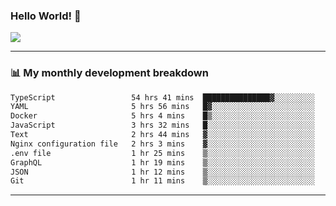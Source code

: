 ### Hello World! 👋

<a>
  <img align="center" src="https://github-readme-stats.vercel.app/api?username=megatunger&count_private=true&include_all_commits=true&bg_color=30,56CCF2,2F80ED&title_color=fff&text_color=fff" />
</a>

------
### 📊 My monthly development breakdown

<!--START_SECTION:waka-->

```txt
TypeScript                 54 hrs 41 mins  ███████████████▓░░░░░░░░░   62.30 %
YAML                       5 hrs 56 mins   █▓░░░░░░░░░░░░░░░░░░░░░░░   06.78 %
Docker                     5 hrs 4 mins    █▒░░░░░░░░░░░░░░░░░░░░░░░   05.79 %
JavaScript                 3 hrs 32 mins   █░░░░░░░░░░░░░░░░░░░░░░░░   04.03 %
Text                       2 hrs 44 mins   ▓░░░░░░░░░░░░░░░░░░░░░░░░   03.12 %
Nginx configuration file   2 hrs 3 mins    ▓░░░░░░░░░░░░░░░░░░░░░░░░   02.34 %
.env file                  1 hr 25 mins    ▒░░░░░░░░░░░░░░░░░░░░░░░░   01.63 %
GraphQL                    1 hr 19 mins    ▒░░░░░░░░░░░░░░░░░░░░░░░░   01.51 %
JSON                       1 hr 12 mins    ▒░░░░░░░░░░░░░░░░░░░░░░░░   01.37 %
Git                        1 hr 11 mins    ▒░░░░░░░░░░░░░░░░░░░░░░░░   01.36 %
```

<!--END_SECTION:waka-->

------
